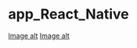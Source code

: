 # app_React_Native
[Image alt](https://github.com/Ov-Alla-ko/app_React_Native/raw/main/all.png)
[Image alt](https://github.com/Ov-Alla-ko/app_React_Native/raw/main/Autors_Screen.png)
